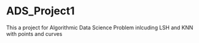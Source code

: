 # ADS_Project1
This a project for Algorithmic Data Science Problem inlcuding LSH and KNN with points and curves
